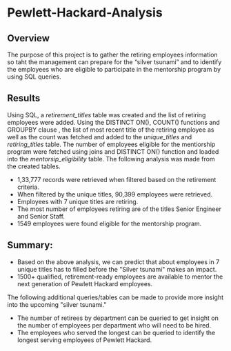 # Pewlett-Hackard-Analysis
## Overview 
The purpose of this project is to gather the retiring employees information so taht the management can prepare for the “silver tsunami” and to identify the employees who are eligible to participate in the mentorship program by using SQL queries.

## Results
Using SQL, a *retirement_titles* table was created and the list of retiring employees were added. Using the DISTINCT ON(), COUNT() functions and GROUPBY clause , the list of most recent title of the retiring employee as well as the count was fetched and added to the *unique_titles* and *retiring_titles* table. The number of employees eligible for the mentiorship program were fetched using joins and DISTINCT ON() function and loaded into the *mentorsip_eligibility* table.
The following analysis was made from the created tables.
 - 1,33,777 records were retrieved when filtered based on the retirement criteria.
 - When filtered by the unique titles, 90,399 employees were retrieved.
 - Employees with 7 unique titles are retiring.
 - The most number of employees retiring are of the titles Senior Engineer and Senior Staff.
 - 1549 employees were found eligible for the mentorship program.
 
## Summary:  
- Based on the above analysis, we can predict that about employees in 7 unique titles has to filled before the "Silver tsunami" makes an impact.
- 1500+ qualified, retirement-ready employees are available to mentor the next generation of Pewlett Hackard employees.

The following additional queries/tables can be made to provide more insight into the upcoming "silver tsunami."
- The number of retirees by department can be queried to get insight on the number of employees per department who will need to be hired.
- The employees who served the longest can be queried to identify the longest serving employees of Pewlett Hackard.
